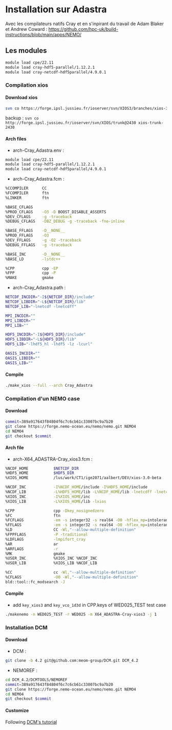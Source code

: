 # Installation sur Adastra

Avec les compilateurs natifs Cray et en s'inpirant du travail de Adam Blaker et Andrew Coward : https://github.com/hpc-uk/build-instructions/blob/main/apps/NEMO/

## Les modules

```bash
module load cpe/22.11
module load cray-hdf5-parallel/1.12.2.1
module load cray-netcdf-hdf5parallel/4.9.0.1
```

### Compilation xios

#### Download xios

```bash
svn co https://forge.ipsl.jussieu.fr/ioserver/svn/XIOS3/branches/xios-3.0-beta 
```
backup : ```svn co http://forge.ipsl.jussieu.fr/ioserver/svn/XIOS/trunk@2430 xios-trunk-2430```

#### Arch files

- arch-Cray_Adastra.env :

```bash
module load cpe/22.11
module load cray-hdf5-parallel/1.12.2.1
module load cray-netcdf-hdf5parallel/4.9.0.1
```

- arch-Cray_Adastra.fcm :

```bash
%CCOMPILER      CC
%FCOMPILER      ftn
%LINKER         ftn

%BASE_CFLAGS
%PROD_CFLAGS    -O3 -D BOOST_DISABLE_ASSERTS
%DEV_CFLAGS     -g -traceback
%DEBUG_CFLAGS   -DBZ_DEBUG -g -traceback -fno-inline

%BASE_FFLAGS    -D__NONE__
%PROD_FFLAGS    -O3
%DEV_FFLAGS     -g -O2 -traceback
%DEBUG_FFLAGS   -g -traceback

%BASE_INC       -D__NONE__
%BASE_LD        -lstdc++

%CPP            cpp -EP
%FPP            cpp -P
%MAKE           gmake
```

- arch-Cray_Adastra.path :

```bash
NETCDF_INCDIR="-I${NETCDF_DIR}/include"
NETCDF_LIBDIR="-L${NETCDF_DIR}/lib"
NETCDF_LIB="-lnetcdf -lnetcdff"

MPI_INCDIR=""
MPI_LIBDIR=""
MPI_LIB=""

HDF5_INCDIR="-I${HDF5_DIR}/include"
HDF5_LIBDIR="-L${HDF5_DIR}/lib"
HDF5_LIB="-lhdf5_hl -lhdf5 -lz -lcurl"

OASIS_INCDIR=""
OASIS_LIBDIR=""
OASIS_LIB=""
```

#### Compile

```bash
./make_xios --full --arch Cray_Adastra
```

### Compilation d'un NEMO case

#### Download

```bash
commit=389a917643f84804f6c7c6cb61c33007bc9a7b20
git clone https://forge.nemo-ocean.eu/nemo/nemo.git NEMO4
cd NEMO4
git checkout $commit
```

#### Arch file

  - arch-X64_ADASTRA-Cray_xios3.fcm :
 
```bash
%NCDF_HOME           $NETCDF_DIR
%HDF5_HOME           $HDF5_DIR
%XIOS_HOME           /lus/work/CT1/ige2071/aalbert/DEV/xios-3.0-beta

%NCDF_INC            -I%NCDF_HOME/include -I%HDF5_HOME/include
%NCDF_LIB            -L%HDF5_HOME/lib -L%NCDF_HOME/lib -lnetcdff -lnetcdf -lhdf5_hl -lhdf5 -lz
%XIOS_INC            -I%XIOS_HOME/inc
%XIOS_LIB            -L%XIOS_HOME/lib -lxios

%CPP                 cpp -Dkey_nosignedzero
%FC                  ftn
%FCFLAGS             -em -s integer32 -s real64 -O0 -hflex_mp=intolerant -N1023
%FFLAGS              -em -s integer32 -s real64 -O0 -hflex_mp=intolerant -N1023
%LD                  CC -Wl,"--allow-multiple-definition"
%FPPFLAGS            -P -traditional
%LDFLAGS             -lmpifort_cray
%AR                  ar
%ARFLAGS             -r
%MK                  gmake
%USER_INC            %XIOS_INC %NCDF_INC
%USER_LIB            %XIOS_LIB %NCDF_LIB

%CC                  cc -Wl,"--allow-multiple-definition"
%CFLAGS              -O0 -Wl,"--allow-multiple-definition"
bld::tool::fc_modsearch -J

```

#### Compile

 - add ```key_xios3``` and ```key_vco_1d3d``` in CPP.keys of WED025_TEST test case 

```bash
./makenemo -n WED025_TEST -r WED025 -m X64_ADASTRA-Cray-xios3 -j 1 
```

### Installation DCM

#### Download

 - DCM :

```bash
git clone -b 4.2 git@github.com:meom-group/DCM.git DCM_4.2
```
  - NEMOREF :

```bash
cd DCM_4.2/DCMTOOLS/NEMOREF
commit=389a917643f84804f6c7c6cb61c33007bc9a7b20
git clone https://forge.nemo-ocean.eu/nemo/nemo.git NEMO4
cd NEMO4
git checkout $commit
```

#### Customize

Following [DCM's tutorial](https://github.com/meom-group/DCM/blob/4.2/DOC/dcm_getting_started.md)
